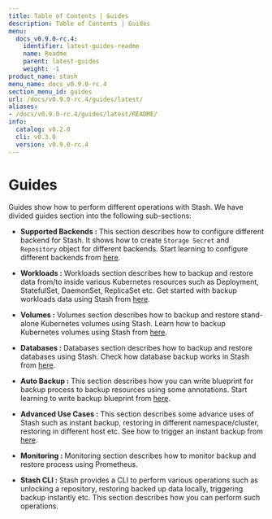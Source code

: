 ```yaml
---
title: Table of Contents | Guides
description: Table of Contents | Guides
menu:
  docs_v0.9.0-rc.4:
    identifier: latest-guides-readme
    name: Readme
    parent: latest-guides
    weight: -1
product_name: stash
menu_name: docs_v0.9.0-rc.4
section_menu_id: guides
url: /docs/v0.9.0-rc.4/guides/latest/
aliases:
- /docs/v0.9.0-rc.4/guides/latest/README/
info:
  catalog: v0.2.0
  cli: v0.3.0
  version: v0.9.0-rc.4
---
```


# Guides

Guides show how to perform different operations with Stash. We have divided guides section into the following sub-sections:

- **Supported Backends :** This section describes how to configure different backend for Stash. It shows how to create `Storage Secret` and `Repository` object for different backends. Start learning to configure different backends from [here](/docs/v0.9.0-rc.4/guides/latest/backends/overview).

- **Workloads :** Workloads section describes how to backup and restore data from/to inside various Kubernetes resources such as Deployment, StatefulSet, DaemonSet, ReplicaSet etc. Get started with backup workloads data using Stash from [here](/docs/v0.9.0-rc.4/guides/latest/workloads/overview).

- **Volumes :** Volumes section describes how to backup and restore stand-alone Kubernetes volumes using Stash. Learn how to backup Kubernetes volumes using Stash from [here](/docs/v0.9.0-rc.4/guides/latest/volumes/overview).

- **Databases :** Databases section describes how to backup and restore databases using Stash. Check how database backup works in Stash from [here](/docs/v0.9.0-rc.4/guides/latest/addons/overview).

- **Auto Backup :** This section describes how you can write blueprint for backup process to backup resources using some annotations. Start learning to write backup blueprint from [here](/docs/v0.9.0-rc.4/guides/latest/auto-backup/overview).

- **Advanced Use Cases :** This section describes some advance uses of Stash such as instant backup, restoring in different namespace/cluster, restoring in different host etc. See how to trigger an instant backup from [here](/docs/v0.9.0-rc.4/guides/latest/advanced-use-case/instant-backup).

- **Monitoring :** Monitoring section describes how to monitor backup and restore process using Prometheus.

- **Stash CLI :** Stash provides a CLI to perform various operations such as unlocking a repository, restoring backed up data locally, triggering backup instantly etc. This section describes how you can perform such operations.
